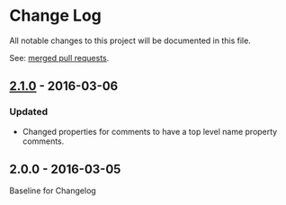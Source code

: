 # Change Log
All notable changes to this project will be documented in this file.

See: [merged pull requests](https://github.com/shakacode/react-webpack-rails-tutorial/pulls?utf8=%E2%9C%93&q=is%3Apr+is%3Amerged).
 
## [2.1.0] - 2016-03-06
### Updated
- Changed properties for comments to have a top level name property comments. 

## 2.0.0 - 2016-03-05
Baseline for Changelog

[2.1.0]: https://github.com/shakacode/react_on_rails/compare/2.1.0...2.0.0
